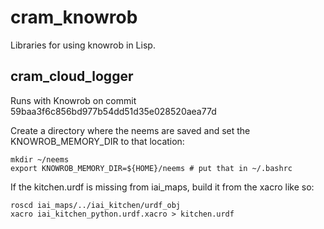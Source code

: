 # cram_knowrob

Libraries for using knowrob in Lisp.

## cram_cloud_logger

Runs with Knowrob on commit 59baa3f6c856bd977b54dd51d35e028520aea77d

Create a directory where the neems are saved and set the KNOWROB_MEMORY_DIR to that location:
```
mkdir ~/neems
export KNOWROB_MEMORY_DIR=${HOME}/neems # put that in ~/.bashrc 
```

If the kitchen.urdf is missing from iai_maps, build it from the xacro like so:
```
roscd iai_maps/../iai_kitchen/urdf_obj
xacro iai_kitchen_python.urdf.xacro > kitchen.urdf
```
